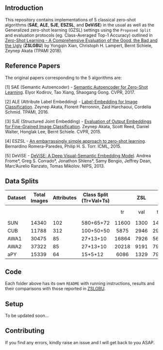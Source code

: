 ## Introduction

This repository contains implementations of 5 classical zero-shot algorithms (**SAE**, **ALE**, **SJE**, **ESZSL**, and **DeViSE**) in the usual as well as the Generalized zero-shot learning (GZSL) settings using the 
`Proposed Split` and evaluation protocols (eg. Class-Averaged Top-1 Accuracy) outlined in 
[Zero-Shot Learning - A Comprehensive Evaluation of the Good, the Bad and the Ugly](https://arxiv.org/abs/1707.00600) (**ZSLGBU**) by Yongqin Xian, Christoph H. Lampert, Bernt Schiele, Zeynep Akata (TPAMI 2018).

## Reference Papers

The original papers corresponding to the 5 algorithms are:

[1] SAE (Semantic Autoencoder) - [Semantic Autoencoder for Zero-Shot Learning](https://arxiv.org/abs/1704.08345).
Elyor Kodirov, Tao Xiang, Shaogang Gong.
CVPR, 2017.

[2] ALE (Attribute Label Embedding) - [Label-Embedding for Image Classification](https://arxiv.org/abs/1503.08677).
Zeynep Akata, Florent Perronnin, Zaid Harchaoui, Cordelia Schmid.
TPAMI, 2016.

[3] SJE (Structured Joint Embedding) - [Evaluation of Output Embeddings for Fine-Grained Image Classification](https://arxiv.org/abs/1409.8403).
Zeynep Akata, Scott Reed, Daniel Walter, Honglak Lee, Bernt Schiele.
CVPR, 2015.

[4] ESZSL - [An embarrassingly simple approach to zero-shot learning](http://proceedings.mlr.press/v37/romera-paredes15.pdf).
Bernardino Romera-Paredes, Philip H. S. Torr.
ICML, 2015.

[5] DeViSE - [DeViSE: A Deep Visual-Semantic Embedding Model](http://papers.nips.cc/paper/5204-devise-a-deep-visual-semantic-embedding-model.pdf).
Andrea Frome*, Greg S. Corrado*, Jonathon Shlens*, Samy Bengio, Jeffrey Dean, Marc’Aurelio Ranzato, Tomas Mikolov.
NIPS, 2013.

## Data Splits

|Dataset |Total Images|Attributes|Class Split (Tr+Val+Ts)||ZSL      ||||GZSL           |||
|--------|------------|----------|-----------------------|:-:|:-:|:-:|:-:|:-:|:-:|:-:|:-:|
|        |            |          |                       |tr |val|ts |tr|val|tr+val|ts seen|ts unseen|
| SUN    |14340       |102       |580+65+72              |11600|1300|1440|9280|1040|10320|2580|1440|
| CUB    |11788       |312       |100+50+50              |5875|2946|2967|4702|2355|7057|1764|2967|
| AWA1   |30475       |85        |27+13+10               |16864|7926|5685|13460|6372|19832|4958|5685|
| AWA2   |37322       |85        |27+13+10               |20218|9191|7913|16187|7340|23527|5882|7913|
| aPY    |15339       |64        |15+5+12                |6086|1329|7924|4906|1026|5932|1483|7924|

## Code

Each folder above has its own `README` with running instructions, results and their comparisons with those reported in [ZSLGBU](https://arxiv.org/abs/1707.00600).

## Setup

To be updated soon...

## Contributing

If you find any errors, kindly raise an issue and I will get back to you ASAP.